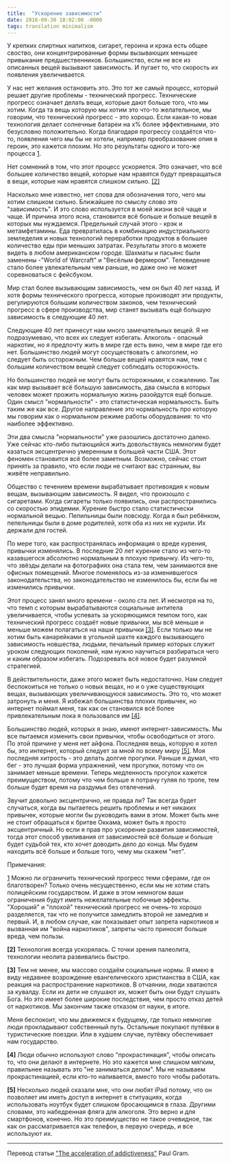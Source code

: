 ```yaml
---
title:  "Ускорение зависимости"
date: 2016-09-30 18:02:00 -0000
tags: translation minimalism
---
```


У крепких спиртных напитков, сигарет, героина и крэка есть общее своство, они концентрированные формы вызывающих меньшее привыкание предшественников. Большинство, если не все из описанных вещей вызывают зависимость. И пугает то, что скорость их появления увеличивается.

У нас нет желания остановить это. Это тот же самый процесс, который решает другие проблемы - технический прогресс. Технические прогресс означает делать вещи, которые дают больше того, что мы хотим. Когда та вещь которую мы хотим это что-то желательное, мы говорим, что технический прогресс - это хорошо. Если какая-то новая технология делает солнечные батареи на x% более эффективными, это безусловно положительно. Когда благодаря прогрессу создаётся что-то, появления чего мы бы не хотели, например преобразование опия в героин, это кажется плохим. Но это результаты одного и того-же процесса [1](#link1).

Нет сомнений в том, что этот процесс ускоряется. Это означает, что всё большее количество вещей, которые нам нравятся будут превращаться в вещи, которые нам нравятся слишком сильно. <a target="_self" href="#n2">[2]</a>

Насколько мне известно, нет слова для обозначения того, чего мы хотим слишком сильно. Ближайшее по смыслу слово это "зависимость". И это слово используется в моей жизни всё чаще и чаще.  И причина этого ясна, становится всё больше и больше вещей в которых мы нуждаемся. Предельный случай этого - крэк и метамфетамины. Еда превратилась в комбинацию индустриального земледелия и новых технологий переработки продуктов в большее количество еды при меньших затратах. Результаты этого в можете видеть в любом американском городе. Шахматы и пасьянс были заменены -"World of Warcraft" и "Весёлым фермером". Телевидение стало более увлекательным чем раньше, но даже оно не может соревноваться с фейсбуком.

Мир стал более вызывающим зависимость, чем он был 40 лет назад. И хотя формы технического прогресса, которые производят эти продукты, регулируются большим количеством законов, чем технический прогресс в сфере производства, мир станет вызывать ещё большую зависимость в следующие 40 лет.

Следующие 40 лет принесут нам много замечательных вещей. Я не подразумеваю, что всех их следует избегать. Алкоголь - опасный наркотик, но я предпочту жить в мире где есть вино, чем в мире где его нет. Большинство людей могут сосуществовать с алкоголем, но следует быть осторожным. Чем больше вещей нравятся нам, тем с большим количеством вещей следует соблюдать осторожность.

Но большинство людей не могут быть осторожными, к сожалению. Так как мир вызывает всё большую зависимость, два смысла в которых человек может прожить нормальную жизнь разойдутся ещё больше. Один смысл "нормальности" - это статистическая нормальность. Быть таким же как все. Другое направление это нормальность про которую мы говорим как о нормальном режиме работы оборудования: то что наиболее эффективно.

Эти два смысла "нормальности" уже разошлись достаточно далеко. Уже сейчас кто-либо пытающийся жить довольствуясь немногим будет казаться эксцентрично умеренным в большей части США. Этот феномен становится всё более заметным. Возможно, сейчас стоит принять за правило, что если люди не считают вас странным, вы живёте неправильно.

Общество с течением времени вырабатывает противоядия к новым вещам, вызывающим зависимость. Я видел, что произошло с сигаретами. Когда сигареты только появились, они распространились со скоростью эпидемии. Курение быстро стало статистически нормальной вещью. Пепильницы были повсюду. Когда я был ребёнком, пепельницы были в доме родителей, хотя оба из них не курили. Их держали для гостей.

По мере того, как распространялась информация о вреде курения, привычки изменялись. В последние 20 лет курение стало из чего-то казавшегося абсолютно нормальным в плохую привычку. Из чего-то, что звёзды делали на фотографиях она стала тем, чем занимаются вне офисных помещений. Многое поменялось из-за изменившегося законодательства, но законодательство не изменилось бы, если бы не изменились привычки.

Этот процесс занял много времени - около ста лет. И несмотря на то, что темп с которым вырабатываются социальные антитела увеличивается, чтобы успевать за ускоряющимся темпом того, как технический прогресс создаёт новые привычки, мы всё меньше и меньше можем полагаться на наши привычки <a target="_self" href="#n3">[3]</a>. Если только мы не хотим быть канарейками в угольной шахте каждого вызывающего зависимость новшества, людьми, печальный пример которых служит уроком следующих поколений, нам нужно научиться разбираться чего и каким образом избегать. Подозревать всё новое будет разумной стратегией.

В действительности, даже этого может быть недостаточно. Нам следует беспокоиться не только о новых вещах, но и о уже существующих вещах, вызывающих увеличивающуюся зависимость. Это то, что может затронуть и меня. Я избежал большинства плохих привычек, но интернет поймал меня, так как он становился всё более привлекательным пока я пользовался им <a href="#n4" target="_self">[4]</a>.

Большинство людей, которых я знаю, имеют интернет-зависимость. Мы все пытаемся изменить свои привычки, чтобы освободиться от этого. По этой причине у меня нет айфона. Последняя вещь, которую я хотел бы, это интернет, который следует за мной по всему миру <a href="#n5" target="_self">[5]</a>. Моя последняя хитрость - это делать долгие прогулки. Раньше я думал, что бег - это лучшая форма упражнений, чем прогулки, потому что он занимает меньше времени. Теперь медленность прогулок кажется преимуществом, потому что чем больше я потрачу гуляя по тропе, тем больше будет время на раздумья без отвлечений.

Звучит довольно эксцентрично, не правда ли? Так всегда будет случаться, когда вы пытаетесь решить проблемы и нет никаких привычек, которые могли бы руководить вами в этом. Может быть мне не стоит обращаться к бритве Оккама, может быть я просто эксцентричный. Но если я прав про ускорение развития зависимостей, тогда этот способ увиливания от зависимостей всё больше и больше будет судьбой тех, кто хочет доводить дело до конца. Мы будем находить всё больше и больше того, чему мы скажем "нет".

Примечания:

[1](#link1) Можно ли ограничить технический прогресс теми сферами, где он благотворен? Только очень несущественно, если мы не хотим стать полицейским государством. И даже в этом немногом ваши ограничения будут иметь нежелательные побочные эффекты. "Хороший" и "плохой" технический прогресс не очень-то хорошо разделяется, так что не получится замедлить второй не замедлив и первый. И, в любом случае, как показывает опыт запрета наркотиков и вызванная им "война наркотиков", запреты часто приносят больше вреда, чем пользы.

<strong id="n2">[2]</strong> Технология всегда ускорялась. С точки зрения палеолита, технологии неолита развивались быстро.

<strong id="n3">[3]</strong> Тем не менее, мы массово создаём социальные нормы. Я имею в виду недавнее возрождение евангелического христианства в США, как реакция на распространение наркотиков. В отчаянии, люди хватаются за кувалду. Если их дети не слушают их, может быть они будут слушать Бога. Но это имеет более широкие последствия, чем просто отказ детей от наркотиков. Мы закончим также отказом от науки, в итоге.

Меня беспокоит, что мы движемся к будущему, где только немногие люди прокладывают собственный путь. Остальные покупают путёвки в туристические поездки. Или в худшем случае, путёвку обеспечивает нам государство.

<strong id="n4">[4]</strong> Люди обычно используют слово "прокрастинация", чтобы описать то, что они делают в интернете. Но это кажется мне слишком мягким, правильнее называть это "не заниматься делом". Мы не называем прокрастинацией, если кто-то напивается, вместо того чтобы работать.

<strong id="n5">[5]</strong> Несколько людей сказали мне, что они любят iPad потому, что он позволяет им иметь доступ в интернет в ституациях, когда использовать ноутбук будет слишком бросающимся в глаза. Другими словами, это набедренная фляга для алкоголя. Это верно и для смартфонов, конечно. Но это преимущество не такое очевидное, так как он рассматривается как телефон, в первую очередь, и все используют их.

<hr/>

Перевод статьи <a href="http://www.paulgraham.com/addiction.html">"The acceleration of addictiveness"</a> Paul Gram.